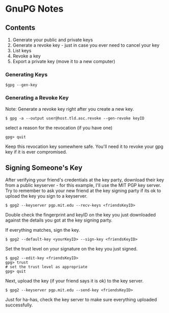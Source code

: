 # GnuPG Notes

## Contents

1. Generate your public and private keys
2. Generate a revoke key - just in case you ever need to cancel your key
3. List keys
4. Revoke a key
5. Export a private key (move it to a new computer)

### Generating Keys

	$gpg --gen-key

### Generating a Revoke Key

Note: Generate a revoke key right after you create a new key. 

	$ gpg -a --output user@host.tld.asc.revoke --gen-revoke keyID

select a reason for the revocation (if you have one)

	gpg> quit
	
Keep this revocation key somewhere safe. You'll need it to revoke your gpg key if it is ever compromised.

## Signing Someone's Key

After verifying your friend's credentials at the key party, download their key from a public keyserver - for this example, I'll use the MIT PGP key server. Try to remember to ask your new friend at the key signing party if its ok to upload the key you sign to a keyserver.

    $ gpg2 --keyserver pgp.mit.edu --recv-keys <friendsKeyID>
  
Double check the fingerprint and keyID on the key you just downloaded against the details you got at the key signing party.

If everything matches, sign the key.

    $ gpg2 --default-key <yourKeyID> --sign-key <friendsKeyID>
    
Set the trust level on your signature on the key you just signed.

    $ gpg2 --edit-key <friendsKeyID>
    gpg> trust
    # set the trust level as appropriate
    gpg> quit

Next, upload the key (if your friend says it is ok) to the key server.

    $ gpg2 --keyserver pgp.mit.edu --send-key <friendsKeyID>
  
Just for ha-has, check the key server to make sure everything uploaded successfully.
